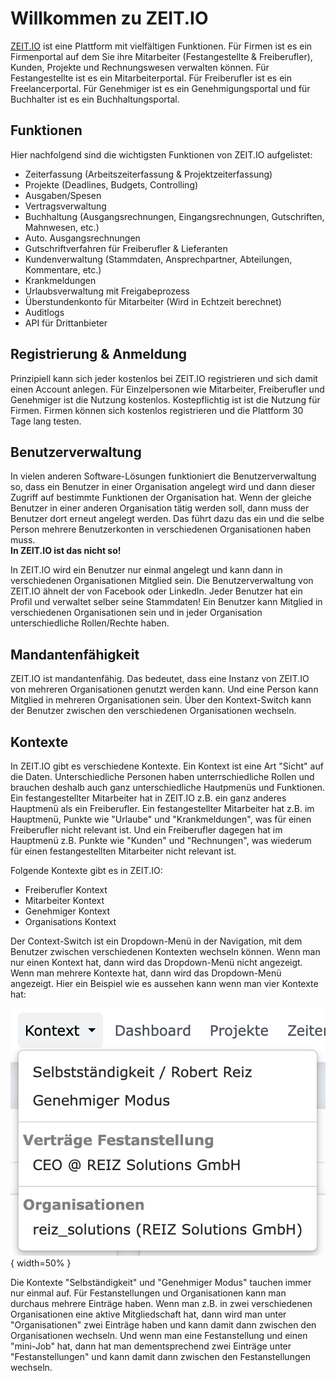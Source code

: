 # Willkommen zu ZEIT.IO

[ZEIT.IO](https://zeit.io) ist eine Plattform mit vielfältigen Funktionen. 
Für Firmen ist es ein Firmenportal auf dem Sie ihre Mitarbeiter (Festangestellte & Freiberufler), Kunden, 
Projekte und Rechnungswesen verwalten können.
Für Festangestellte ist es ein Mitarbeiterportal. Für Freiberufler ist es ein Freelancerportal.
Für Genehmiger ist es ein Genehmigungsportal und für Buchhalter ist es ein Buchhaltungsportal. 


## Funktionen

Hier nachfolgend sind die wichtigsten Funktionen von ZEIT.IO aufgelistet:

* Zeiterfassung (Arbeitszeiterfassung & Projektzeiterfassung)
* Projekte (Deadlines, Budgets, Controlling) 
* Ausgaben/Spesen  
* Vertragsverwaltung
* Buchhaltung (Ausgangsrechnungen, Eingangsrechnungen, Gutschriften, Mahnwesen, etc.)
* Auto. Ausgangsrechnungen
* Gutschriftverfahren für Freiberufler & Lieferanten 
* Kundenverwaltung (Stammdaten, Ansprechpartner, Abteilungen, Kommentare, etc.)
* Krankmeldungen
* Urlaubsverwaltung mit Freigabeprozess
* Überstundenkonto für Mitarbeiter (Wird in Echtzeit berechnet) 
* Auditlogs 
* API für Drittanbieter

## Registrierung & Anmeldung

Prinzipiell kann sich jeder kostenlos bei ZEIT.IO registrieren und sich damit einen Account anlegen.
Für Einzelpersonen wie Mitarbeiter, Freiberufler und Genehmiger ist die Nutzung kostenlos. Kostepflichtig ist
ist die Nutzung für Firmen. Firmen können sich kostenlos registrieren und die Plattform 30 Tage lang testen.

## Benutzerverwaltung
 
In vielen anderen Software-Lösungen funktioniert die Benutzerverwaltung so, dass ein Benutzer in einer Organisation 
angelegt wird und dann dieser Zugriff auf bestimmte Funktionen der Organisation hat. 
Wenn der gleiche Benutzer in einer anderen Organisation tätig werden soll, dann muss der Benutzer dort 
erneut angelegt werden. Das führt dazu das ein und die selbe Person mehrere Benutzerkonten in verschiedenen 
Organisationen haben muss.<br/>
**In ZEIT.IO ist das nicht so!**

In ZEIT.IO wird ein Benutzer nur einmal angelegt und kann dann in verschiedenen Organisationen Mitglied sein. 
Die Benutzerverwaltung von ZEIT.IO ähnelt der von Facebook oder LinkedIn. Jeder Benutzer hat ein Profil und 
verwaltet selber seine Stammdaten! Ein Benutzer kann Mitglied in verschiedenen Organisationen sein und in jeder
Organisation unterschiedliche Rollen/Rechte haben.

## Mandantenfähigkeit

ZEIT.IO ist mandantenfähig. Das bedeutet, dass eine Instanz von ZEIT.IO von mehreren Organisationen genutzt werden kann.
Und eine Person kann Mitglied in mehreren Organisationen sein. Über den Kontext-Switch kann der Benutzer zwischen
den verschiedenen Organisationen wechseln.

## Kontexte

In ZEIT.IO gibt es verschiedene Kontexte. Ein Kontext ist eine Art "Sicht" auf die Daten. Unterschiedliche 
Personen haben unterrschiedliche Rollen und brauchen deshalb auch ganz unterschiedliche Hautpmenüs und 
Funktionen. Ein festangestellter Mitarbeiter hat in ZEIT.IO z.B. ein ganz anderes Hauptmenü als ein Freiberufler. 
Ein festangestellter Mitarbeiter hat z.B. im Hauptmenü, Punkte wie "Urlaube" und "Krankmeldungen", was für 
einen Freiberufler nicht relevant ist. Und ein Freiberufler dagegen hat im Hauptmenü z.B. Punkte wie "Kunden" und 
"Rechnungen", was wiederum für einen festangestellten Mitarbeiter nicht relevant ist. 

Folgende Kontexte gibt es in ZEIT.IO:

* Freiberufler Kontext
* Mitarbeiter Kontext
* Genehmiger Kontext
* Organisations Kontext

Der Context-Switch ist ein Dropdown-Menü in der Navigation, mit dem Benutzer zwischen verschiedenen Kontexten 
wechseln können. Wenn man nur einen Kontext hat, dann wird das Dropdown-Menü nicht angezeigt. Wenn man mehrere 
Kontexte hat, dann wird das Dropdown-Menü angezeigt. Hier ein Beispiel wie es aussehen kann wenn man vier Kontexte hat:

![Context Switch](img/context-switch-example.png){ width=50% }

Die Kontexte "Selbständigkeit" und "Genehmiger Modus" tauchen immer nur einmal auf. Für Festanstellungen und 
Organisationen kann man durchaus mehrere Einträge haben. Wenn man z.B. in zwei verschiedenen Organisationen eine 
aktive Mitgliedschaft hat, dann wird man unter "Organisationen" zwei Einträge haben und kann damit dann zwischen den
Organisationen wechseln. Und wenn man eine Festanstellung und einen "mini-Job" hat, dann hat man dementsprechend 
zwei Einträge unter "Festanstellungen" und kann damit dann zwischen den Festanstellungen wechseln.



 

